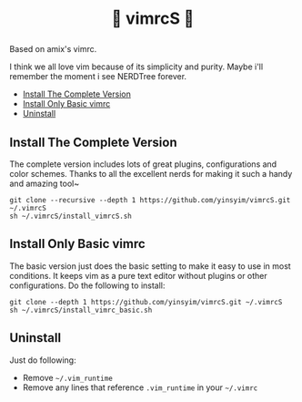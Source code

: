 # <p align="center"> :dolphin: vimrcS :whale2: </p>
  
Based on amix's vimrc.

I think we all love vim because of its simplicity and purity. Maybe i'll remember the moment i see NERDTree forever.


* [Install The Complete Version](#install-the-complete-version)
* [Install Only Basic vimrc](#install-only-basic-vimrc)
* [Uninstall](#uninstall)


## Install The Complete Version
The complete version includes lots of great plugins, configurations and color schemes. Thanks to all the excellent nerds for making it such a handy and amazing tool~ 

	git clone --recursive --depth 1 https://github.com/yinsyim/vimrcS.git ~/.vimrcS
	sh ~/.vimrcS/install_vimrcS.sh


## Install Only Basic vimrc
The basic version just does the basic setting to make it easy to use in most conditions. It keeps vim as a pure text editor without plugins or other configurations. Do the following to install:
    
    git clone --depth 1 https://github.com/yinsyim/vimrcS.git ~/.vimrcS
	sh ~/.vimrcS/install_vimrc_basic.sh


## Uninstall

Just do following:
* Remove `~/.vim_runtime`
* Remove any lines that reference `.vim_runtime` in your `~/.vimrc`
